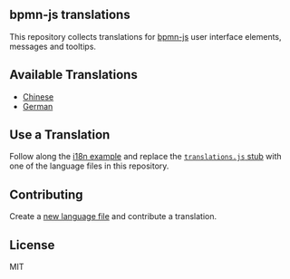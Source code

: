 ## bpmn-js translations

This repository collects translations for [bpmn-js](https://github.com/bpmn-io/bpmn-js) user interface elements, messages and tooltips.


## Available Translations

* [Chinese](./translations/chinese.js)
* [German](./translations/german.js)


## Use a Translation

Follow along the [i18n example](https://github.com/bpmn-io/bpmn-js-examples/tree/master/i18n) and replace the [`translations.js` stub](https://github.com/bpmn-io/bpmn-js-examples/blob/master/i18n/public/customTranslate/translations.js) with one of the language files in this repository.


## Contributing

Create a [new language file](https://github.com/bpmn-io/bpmn-js-i18n/new/master/translations) and contribute a translation.


## License

MIT
